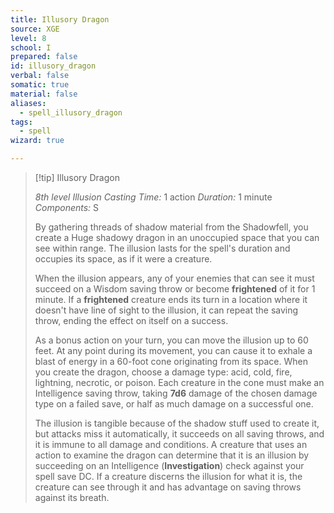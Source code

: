 ```yaml
---
title: Illusory Dragon
source: XGE
level: 8
school: I
prepared: false
id: illusory_dragon
verbal: false
somatic: true
material: false
aliases:
  - spell_illusory_dragon
tags:
  - spell
wizard: true

---
```

>[!tip] Illusory Dragon
>
> *8th level Illusion*
> *Casting Time:* 1 action
> *Duration:* 1 minute
> *Components:* S
>
>By gathering threads of shadow material from the Shadowfell, you create a Huge shadowy dragon in an unoccupied space that you can see within range. The illusion lasts for the spell's duration and occupies its space, as if it were a creature.
>
>When the illusion appears, any of your enemies that can see it must succeed on a Wisdom saving throw or become **frightened** of it for 1 minute. If a **frightened** creature ends its turn in a location where it doesn't have line of sight to the illusion, it can repeat the saving throw, ending the effect on itself on a success.
>
>As a bonus action on your turn, you can move the illusion up to 60 feet. At any point during its movement, you can cause it to exhale a blast of energy in a 60-foot cone originating from its space. When you create the dragon, choose a damage type: acid, cold, fire, lightning, necrotic, or poison. Each creature in the cone must make an Intelligence saving throw, taking **7d6** damage of the chosen damage type on a failed save, or half as much damage on a successful one.
>
>The illusion is tangible because of the shadow stuff used to create it, but attacks miss it automatically, it succeeds on all saving throws, and it is immune to all damage and conditions. A creature that uses an action to examine the dragon can determine that it is an illusion by succeeding on an Intelligence (**Investigation**) check against your spell save DC. If a creature discerns the illusion for what it is, the creature can see through it and has advantage on saving throws against its breath.
>

